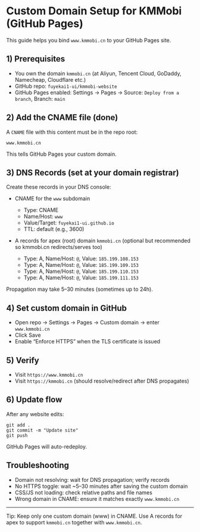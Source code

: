 # Custom Domain Setup for KMMobi (GitHub Pages)

This guide helps you bind `www.kmmobi.cn` to your GitHub Pages site.

## 1) Prerequisites
- You own the domain `kmmobi.cn` (at Aliyun, Tencent Cloud, GoDaddy, Namecheap, Cloudflare etc.)
- GitHub repo: `fuyekai1-ui/kmmobi-website`
- GitHub Pages enabled: Settings → Pages → Source: `Deploy from a branch`, Branch: `main`

## 2) Add the CNAME file (done)
A `CNAME` file with this content must be in the repo root:
```
www.kmmobi.cn
```
This tells GitHub Pages your custom domain.

## 3) DNS Records (set at your domain registrar)
Create these records in your DNS console:

- CNAME for the `www` subdomain
  - Type: CNAME
  - Name/Host: `www`
  - Value/Target: `fuyekai1-ui.github.io`
  - TTL: default (e.g., 3600)

- A records for apex (root) domain `kmmobi.cn` (optional but recommended so kmmobi.cn redirects/serves too)
  - Type: A, Name/Host: `@`, Value: `185.199.108.153`
  - Type: A, Name/Host: `@`, Value: `185.199.109.153`
  - Type: A, Name/Host: `@`, Value: `185.199.110.153`
  - Type: A, Name/Host: `@`, Value: `185.199.111.153`

Propagation may take 5–30 minutes (sometimes up to 24h).

## 4) Set custom domain in GitHub
- Open repo → Settings → Pages → Custom domain → enter `www.kmmobi.cn`
- Click Save
- Enable “Enforce HTTPS” when the TLS certificate is issued

## 5) Verify
- Visit `https://www.kmmobi.cn`
- Visit `https://kmmobi.cn` (should resolve/redirect after DNS propagates)

## 6) Update flow
After any website edits:
```
git add .
git commit -m "Update site"
git push
```
GitHub Pages will auto-redeploy.

## Troubleshooting
- Domain not resolving: wait for DNS propagation; verify records
- No HTTPS toggle: wait ~5–30 minutes after saving the custom domain
- CSS/JS not loading: check relative paths and file names
- Wrong domain in CNAME: ensure it matches exactly `www.kmmobi.cn`

---
Tip: Keep only one custom domain (www) in CNAME. Use A records for apex to support `kmmobi.cn` together with `www.kmmobi.cn`.
